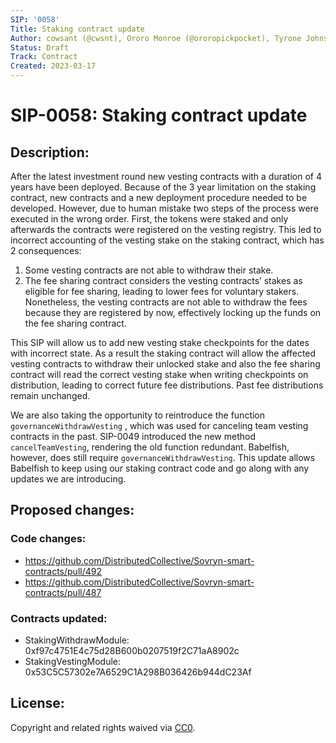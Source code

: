 ```yaml
---
SIP: '0058'
Title: Staking contract update
Author: cowsant (@cwsnt), Ororo Monroe (@ororopickpocket), Tyrone Johnson (@tjcloa)
Status: Draft
Track: Contract
Created: 2023-03-17
---
```


# SIP-0058: Staking contract update

## Description:
After the latest investment round new vesting contracts with a duration of 4 years have been deployed. Because of the 3 year limitation on the staking contract, new contracts and a new deployment procedure needed to be developed. However, due to human mistake two steps of the process were executed in the wrong order. First, the tokens were staked and only afterwards the contracts were registered on the vesting registry. This led to incorrect accounting of the vesting stake on the staking contract, which has 2 consequences:
1. Some vesting contracts are not able to withdraw their stake.
2. The fee sharing contract considers the vesting contracts’ stakes as eligible for fee sharing, leading to lower fees for voluntary stakers. Nonetheless, the vesting contracts are not able to withdraw the fees because they are registered by now, effectively locking up the funds on the fee sharing contract.

This SIP will allow us to add new vesting stake checkpoints for the dates with incorrect state. As a result the staking contract will allow the affected vesting contracts to withdraw their unlocked stake and also the fee sharing contract will read the correct vesting stake when writing checkpoints on distribution, leading to correct future fee distributions. Past fee distributions remain unchanged.

We are also taking the opportunity to reintroduce the function `governanceWithdrawVesting` , which was used for canceling team vesting contracts in the past. SIP-0049 introduced the new method `cancelTeamVesting`, rendering the old function redundant. Babelfish, however, does still require `governanceWithdrawVesting`. This update allows Babelfish to keep using our staking contract code and go along with any updates we are introducing.

## Proposed changes:
### Code changes: 
* https://github.com/DistributedCollective/Sovryn-smart-contracts/pull/492
* https://github.com/DistributedCollective/Sovryn-smart-contracts/pull/487

### Contracts updated:
* StakingWithdrawModule: 0xf97c4751E4c75d28B600b0207519f2C71aA8902c
* StakingVestingModule: 0x53C5C57302e7A6529C1A298B036426b944dC23Af

## License:
Copyright and related rights waived via [CC0](https://creativecommons.org/publicdomain/zero/1.0/).

